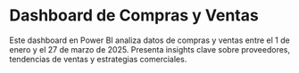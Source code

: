 # Dashboard de Compras y Ventas 
Este dashboard en Power BI analiza datos de compras y ventas entre el 1 de enero y el 27 de marzo de 2025. 
Presenta insights clave sobre proveedores, tendencias de ventas y estrategias comerciales.

